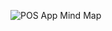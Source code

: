 ![POS App Mind Map](https://github.com/PrithvirajSawant/POS-Food-Order-Application/assets/108413358/ff7c606e-0a54-4f83-8427-455184797982)
